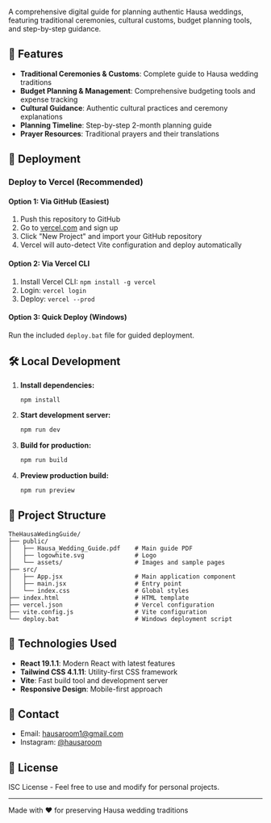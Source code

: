 A comprehensive digital guide for planning authentic Hausa weddings, featuring traditional ceremonies, cultural customs, budget planning tools, and step-by-step guidance.

## 🌟 Features

- **Traditional Ceremonies & Customs**: Complete guide to Hausa wedding traditions
- **Budget Planning & Management**: Comprehensive budgeting tools and expense tracking
- **Cultural Guidance**: Authentic cultural practices and ceremony explanations
- **Planning Timeline**: Step-by-step 2-month planning guide
- **Prayer Resources**: Traditional prayers and their translations

## 🚀 Deployment

### Deploy to Vercel (Recommended)

#### Option 1: Via GitHub (Easiest)
1. Push this repository to GitHub
2. Go to [vercel.com](https://vercel.com) and sign up
3. Click "New Project" and import your GitHub repository
4. Vercel will auto-detect Vite configuration and deploy automatically

#### Option 2: Via Vercel CLI
1. Install Vercel CLI: `npm install -g vercel`
2. Login: `vercel login`
3. Deploy: `vercel --prod`

#### Option 3: Quick Deploy (Windows)
Run the included `deploy.bat` file for guided deployment.

## 🛠️ Local Development

1. **Install dependencies:**
   ```bash
   npm install
   ```

2. **Start development server:**
   ```bash
   npm run dev
   ```

3. **Build for production:**
   ```bash
   npm run build
   ```

4. **Preview production build:**
   ```bash
   npm run preview
   ```

## 📁 Project Structure

```
TheHausaWedingGuide/
├── public/
│   ├── Hausa_Wedding_Guide.pdf    # Main guide PDF
│   ├── logowhite.svg              # Logo
│   └── assets/                    # Images and sample pages
├── src/
│   ├── App.jsx                    # Main application component
│   ├── main.jsx                   # Entry point
│   └── index.css                  # Global styles
├── index.html                     # HTML template
├── vercel.json                    # Vercel configuration
├── vite.config.js                 # Vite configuration
└── deploy.bat                     # Windows deployment script
```

## 🎨 Technologies Used

- **React 19.1.1**: Modern React with latest features
- **Tailwind CSS 4.1.11**: Utility-first CSS framework
- **Vite**: Fast build tool and development server
- **Responsive Design**: Mobile-first approach

## 📧 Contact

- Email: hausaroom1@gmail.com
- Instagram: [@hausaroom](https://www.instagram.com/hausaroom/)

## 📄 License

ISC License - Feel free to use and modify for personal projects.

---

Made with ❤️ for preserving Hausa wedding traditions